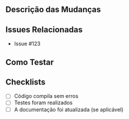 ## Descrição das Mudanças
<!-- Descreva as mudanças propostas neste PR -->

## Issues Relacionadas
- Issue #123

## Como Testar
<!-- Instruções para testar as mudanças propostas -->

## Checklists
- [ ] Código compila sem erros
- [ ] Testes foram realizados
- [ ] A documentação foi atualizada (se aplicável)  

